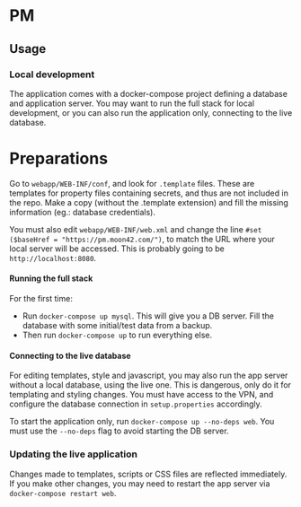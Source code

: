 # PM

## Usage

### Local development

The application comes with a docker-compose project defining a database and application server. You may want to run the full stack for local development, or you can also run the application only, connecting to the live database.

# Preparations

Go to `webapp/WEB-INF/conf`, and look for `.template` files. These are templates for property files containing secrets, and thus are not included in the repo. Make a copy (without the .template extension) and fill the missing information (eg.: database credentials).

You must also edit `webapp/WEB-INF/web.xml` and change the line `#set ($baseHref = "https://pm.moon42.com/")`, to match the URL where your local server will be accessed. This is probably going to be `http://localhost:8080`.

#### Running the full stack

For the first time:

- Run `docker-compose up mysql`. This will give you a DB server. Fill the database with some initial/test data from a backup.
- Then run `docker-compose up` to run everything else.

#### Connecting to the live database

For editing templates, style and javascript, you may also run the app server without a local database, using the live one. This is dangerous, only do it for templating and styling changes. You must have access to the VPN, and configure the database connection in `setup.properties` accordingly.

To start the application only, run `docker-compose up --no-deps web`. You must use the `--no-deps` flag to avoid starting the DB server.

### Updating the live application

Changes made to templates, scripts or CSS files are reflected immediately. If you make other changes, you may need to restart the app server via `docker-compose restart web`.
